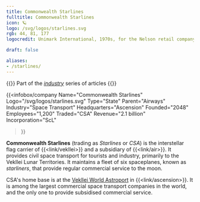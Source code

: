 ```yaml
---
title: Commonwealth Starlines
fulltitle: Commonwealth Starlines
icon: 🪐
logo: /svg/logos/starlines.svg
rgb: 44, 81, 177
logocredit: Unimark International, 1970s, for the Nelson retail company.

draft: false

aliases:
- /starlines/
---
```

{{<note series>}}
 Part of the *[industry](/industry/)* series of articles
{{</note>}}

 {{<infobox/company
	  Name="Commonwealth Starlines"
	  Logo="/svg/logos/starlines.svg"
	  Type="State"
	  Parent="Airways"
	  Industry="Space Transport"
	  Headquarters="Ascension"
	  Founded="2048"
	  Employees="1,200"
	  Traded="CSA"
	  Revenue="2.1 billion"
	  Incorporation="ScL"
  >}}

<span class="fi fi-min-starlines fis"></span>  **Commonwealth Starlines** (trading as *Starlines* or *CSA*) is the interstellar flag carrier of {{<link/vekllei>}} and a subsidiary of {{<link/air>}}. It provides civil space transport for tourists and industry, primarily to the Vekllei Lunar Territories. It maintains a fleet of six spaceplanes, known as *starliners*, that provide regular commercial service to the moon.

CSA's home base is at the [Vekllei World Astroport](/cosmodrome/) in {{<link/ascension>}}. It is among the largest commercial space transport companies in the world, and the only one to provide subsidised commercial service.
